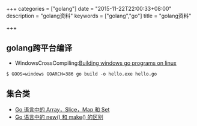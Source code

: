 +++
categories = ["golang"]
date = "2015-11-22T22:00:33+08:00"
description = "golang资料"
keywords = ["golang","go"]
title = "golang资料"

+++

## golang跨平台编译

+ WindowsCrossCompiling:[Building windows go programs on linux](https://github.com/golang/go/wiki/WindowsCrossCompiling)
```
$ GOOS=windows GOARCH=386 go build -o hello.exe hello.go
```

## 集合类

+ [Go 语言中的 Array，Slice，Map 和 Set](https://se77en.cc/2014/06/30/array-slice-map-and-set-in-golang/)
+ [Go 语言中的 new() 和 make() 的区别](https://se77en.cc/2014/04/25/the-difference-between-function-new-and-make-in-golang/)
